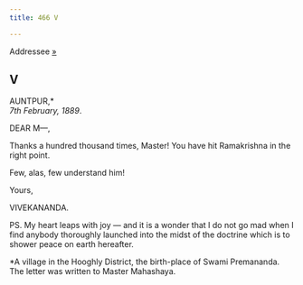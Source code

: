 ```yaml
---
title: 466 V

---
```

  

  
Addressee [»](138_m.htm)

## V

AUNTPUR,\*  
*7th February, 1889*.

DEAR M—,

Thanks a hundred thousand times, Master! You have hit Ramakrishna in the
right point.

Few, alas, few understand him! 

Yours,

VIVEKANANDA.

  
PS. My heart leaps with joy — and it is a wonder that I do not go mad
when I find anybody thoroughly launched into the midst of the doctrine
which is to shower peace on earth hereafter.

\*A village in the Hooghly District, the birth-place of Swami
Premananda. The letter was written to Master Mahashaya.